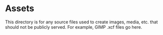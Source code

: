 # Assets

This directory is for any source files used to create images, media, etc. that should not be
publicly served. For example, GIMP .xcf files go here.